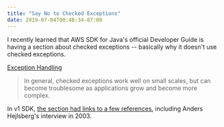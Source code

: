 ```yaml
---
title: "Say No to Checked Exceptions"
date: 2019-07-04T00:48:34-07:00
---
```


I recently learned that AWS SDK for Java's official Developer Guide is having a section about checked exceptions -- basically why it doesn't use checked exceptions.

[Exception Handling](https://docs.aws.amazon.com/sdk-for-java/v2/developer-guide/java-dg-exceptions.html)

> In general, checked exceptions work well on small scales, but can become troublesome as applications grow and become more complex.

In v1 SDK, [the section had links to a few references](https://docs.aws.amazon.com/sdk-for-java/v1/developer-guide/java-dg-exceptions.html), including Anders Hejlsberg's interview in 2003.
